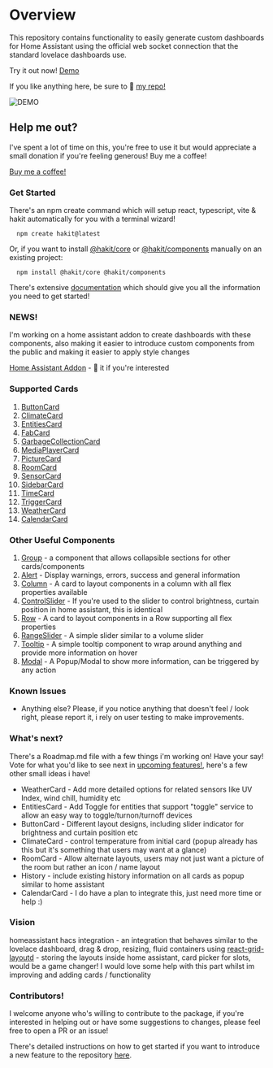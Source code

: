 # Overview

This repository contains functionality to easily generate custom dashboards for Home Assistant using the official web socket connection that the standard lovelace dashboards use.

Try it out now! [Demo](https://shannonhochkins.github.io/ha-component-kit/iframe.html?args=&id=introduction-overview--default&viewMode=story#)


If you like anything here, be sure to 🌟 [my repo!](https://github.com/shannonhochkins/ha-component-kit)

![DEMO](https://github.com/shannonhochkins/ha-component-kit/blob/master/stories/hakit-demo.gif?raw=true)

## Help me out?

I've spent a lot of time on this, you're free to use it but would appreciate a small donation if you're feeling generous! Buy me a coffee!

[Buy me a coffee!](https://www.buymeacoffee.com/jinglezzz)

### Get Started
There's an npm create command which will setup react, typescript, vite & hakit automatically for you with a terminal wizard!
```
  npm create hakit@latest
```

Or, if you want to install [@hakit/core](https://www.npmjs.com/package/@hakit/core) or [@hakit/components](https://www.npmjs.com/package/@hakit/components) manually on an existing project:
```
  npm install @hakit/core @hakit/components
```

There's extensive [documentation](https://shannonhochkins.github.io/ha-component-kit) which should give you all the information you need to get started!

### NEWS!

I'm working on a home assistant addon to create dashboards with these components, also making it easier to introduce custom components from the public and making it easier to apply style changes

[Home Assistant Addon](https://github.com/shannonhochkins/hakit) - 🌟 it if you're interested

### Supported Cards
1. [ButtonCard](https://shannonhochkins.github.io/ha-component-kit/?path=/docs/components-cards-buttoncard--docs)
2. [ClimateCard](https://shannonhochkins.github.io/ha-component-kit/?path=/docs/components-cards-climatecard--docs)
3. [EntitiesCard](https://shannonhochkins.github.io/ha-component-kit/?path=/docs/components-cards-entitiescard--docs)
4. [FabCard](https://shannonhochkins.github.io/ha-component-kit/?path=/docs/components-cards-fabcard--docs)
5. [GarbageCollectionCard](https://shannonhochkins.github.io/ha-component-kit/?path=/docs/components-cards-garbagecollectioncard--docs)
6. [MediaPlayerCard](https://shannonhochkins.github.io/ha-component-kit/?path=/docs/components-cards-mediaplayercard--docs)
7. [PictureCard](https://shannonhochkins.github.io/ha-component-kit/?path=/docs/components-cards-picturecard--docs)
8. [RoomCard](https://shannonhochkins.github.io/ha-component-kit/?path=/docs/components-cards-roomcard--docs)
9. [SensorCard](https://shannonhochkins.github.io/ha-component-kit/?path=/docs/components-cards-sensorcard--docs)
10. [SidebarCard](https://shannonhochkins.github.io/ha-component-kit/?path=/docs/components-cards-sidebarcard--docs)
11. [TimeCard](https://shannonhochkins.github.io/ha-component-kit/?path=/docs/components-cards-timecard--docs)
12. [TriggerCard](https://shannonhochkins.github.io/ha-component-kit/?path=/docs/components-cards-triggercard--docs)
13. [WeatherCard](https://shannonhochkins.github.io/ha-component-kit/?path=/docs/components-cards-weathercard--docs)
14. [CalendarCard](https://shannonhochkins.github.io/ha-component-kit/?path=/docs/components-cards-calendarcard--docs)

### Other Useful Components
1. [Group](https://shannonhochkins.github.io/ha-component-kit/?path=/docs/components-group--docs) - a component that allows collapsible sections for other cards/components
2. [Alert](https://shannonhochkins.github.io/ha-component-kit/?path=/docs/components-shared-alert--docs) - Display warnings, errors, success and general information
3. [Column](https://shannonhochkins.github.io/ha-component-kit/?path=/docs/components-shared-column--docs) - A card to layout components in a column with all flex properties available
4. [ControlSlider](https://shannonhochkins.github.io/ha-component-kit/?path=/docs/components-shared-controlslider--docs) - If you're used to the slider to control brightness, curtain position in home assistant, this is identical 
5. [Row](https://shannonhochkins.github.io/ha-component-kit/?path=/docs/components-shared-row--docs) - A card to layout components in a Row supporting all flex properties
6. [RangeSlider](https://shannonhochkins.github.io/ha-component-kit/?path=/docs/components-shared-rangeslider--docs) - A simple slider similar to a volume slider 
7. [Tooltip](https://shannonhochkins.github.io/ha-component-kit/?path=/docs/components-shared-tooltip--docs) - A simple tooltip component to wrap around anything and provide more information on hover
8. [Modal](https://shannonhochkins.github.io/ha-component-kit/?path=/docs/components-shared-modal--docs) - A Popup/Modal to show more information, can be triggered by any action

### Known Issues
- Anything else? Please, if you notice anything that doesn't feel / look right, please report it, i rely on user testing to make improvements.

### What's next?

There's a Roadmap.md file with a few things i'm working on!
Have your say! Vote for what you'd like to see next in [upcoming features!](https://github.com/shannonhochkins/ha-component-kit/discussions/28), here's a few other small ideas i have!

- WeatherCard - Add more detailed options for related sensors like UV Index, wind chill, humidity etc
- EntitiesCard - Add Toggle for entities that support "toggle" service to allow an easy way to toggle/turnon/turnoff devices
- ButtonCard - Different layout designs, including slider indicator for brightness and curtain position etc
- ClimateCard - control temperature from initial card (popup already has this but it's something that users may want at a glance)
- RoomCard - Allow alternate layouts, users may not just want a picture of the room but rather an icon / name layout
- History - include existing history information on all cards as popup similar to home assistant
- CalendarCard - I do have a plan to integrate this, just need more time or help :) 

### Vision

homeassistant hacs integration - an integration that behaves similar to the lovelace dashboard, drag & drop, resizing, fluid containers using [react-grid-layoutd](https://github.com/react-grid-layout/react-grid-layout) - storing the layouts inside home assistant, card picker for slots, would be a game changer! I would love some help with this part whilst im improving and adding cards / functionality

### Contributors!

I welcome anyone who's willing to contribute to the package, if you're interested in helping out or have some suggestions to changes, please feel free to open a PR or an issue!

There's detailed instructions on how to get started if you want to introduce a new feature to the repository [here](CONTRIBUTING.md).


